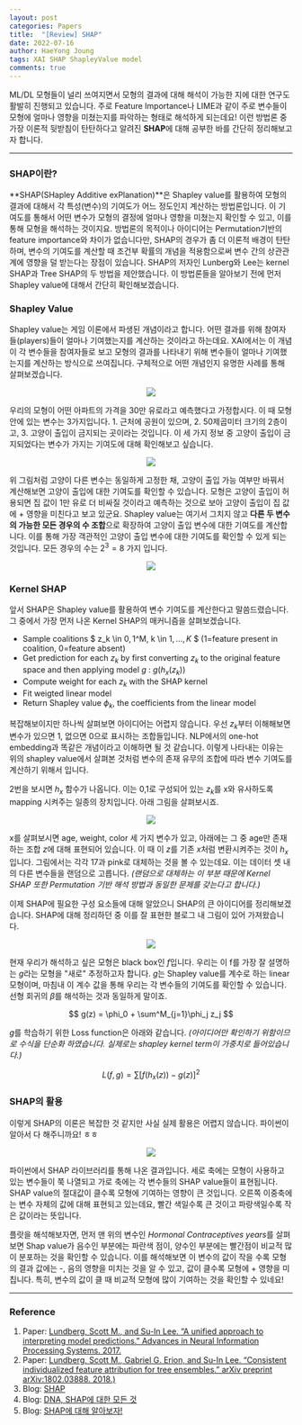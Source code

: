 ```yaml
---
layout: post
categories: Papers
title:  "[Review] SHAP"
date: 2022-07-16
author: HaeYong Joung
tags: XAI SHAP ShapleyValue model
comments: true
---
```


ML/DL 모형들이 널리 쓰여지면서 모형의 결과에 대해 해석이 가능한 지에 대한 연구도 활발히 진행되고 있습니다.
주로 Feature Importance나 LIME과 같이 주로 변수들이 모형에 얼마나 영향을 미쳤는지를 파악하는 형태로 해석하게 되는데요! 이런 방법론 중 가장 이론적 뒷받침이 탄탄하다고 알려진 **SHAP**에 대해 공부한 바를 간단히 정리해보고자 합니다.

- - -

### SHAP이란?
**SHAP(SHapley Additive exPlanation)**은 Shapley value를 활용하여 모형의 결과에 대해서 각 특성(변수)의 기여도가 어느 정도인지 계산하는 방법론입니다. 이 기여도를 통해서 어떤 변수가 모형의 결정에 얼마나 영향을 미쳤는지 확인할 수 있고, 이를 통해 모형을 해석하는 것이지요. 방법론의 목적이나 아이디어는 Permutation기반의 feature importance와 차이가 없습니다만, SHAP의 경우가 좀 더 이론적 배경이 탄탄하며, 변수의 기여도를 계산할 때 조건부 확률의 개념을 적용함으로써 변수 간의 상관관계에 영향을 덜 받는다는 장점이 있습니다. SHAP의 저자인 Lunberg와 Lee는 kernel SHAP과 Tree SHAP의 두 방법을 제안했습니다. 이 방법론들을 알아보기 전에 먼저 Shapley value에 대해서 간단히 확인해보겠습니다.

### Shapley Value
Shapley value는 게임 이론에서 파생된 개념이라고 합니다. 어떤 결과를 위해 참여자들(players)들이 얼마나 기여했는지를 계산하는 것이라고 하는데요. XAI에서는 이 개념이 각 변수들을 참여자들로 보고 모형의 결과를 나타내기 위해 변수들이 얼마나 기여했는지를 계산하는 방식으로 쓰여집니다. 구체적으로 어떤 개념인지 유명한 사례를 통해 살펴보겠습니다.

<p align="center">
  <img src="https://decision-J.github.io/assets/Post Images/Shapley1.png"/>
</p>

우리의 모형이 어떤 아파트의 가격을 30만 유로라고 예측했다고 가정합시다. 이 때 모형 안에 있는 변수는 3가지입니다. 1. 근처에 공원이 있으며, 2. 50제곱미터 크기의 2층이고, 3. 고양이 출입이 금지되는 곳이라는 것입니다. 이 세 가지 정보 중 고양이 출입이 금지되었다는 변수가 가지는 기여도에 대해 확인해보고 싶습니다.

<p align="center">
  <img src="https://decision-J.github.io/assets/Post Images/Shapley2.png"/>
</p>

위 그림처럼 고양이 다른 변수는 동일하게 고정한 채, 고양이 출입 가능 여부만 바꿔서 계산해보면 고양이 출입에 대한 기여도를 확인할 수 있습니다. 모형은 고양이 출입이 허용되면 집 값이 1만 유로 더 비싸질 것이라고 예측하는 것으로 보아 고양이 출입이 집 값에 + 영향을 미친다고 보고 있군요.
Shapley value는 여기서 그치지 않고 **다른 두 변수의 가능한 모든 경우의 수 조합**으로 확장하여 고양이 출입 변수에 대한 기여도를 계산합니다. 이를 통해 가장 객관적인 고양이 출입 변수에 대한 기여도를 확인할 수 있게 되는 것입니다. 모든 경우의 수는 $2^3=8$ 가지 입니다. 

<p align="center">
  <img src="https://decision-J.github.io/assets/Post Images/Shapley3.png"/>
</p>




### Kernel SHAP
앞서 SHAP은 Shapley value를 활용하여 변수 기여도를 계산한다고 말씀드렸습니다. 그 중에서 가장 먼저 나온 Kernel SHAP의 매커니즘을 살펴보겠습니다.

* Sample coalitions $ z_k \in ${0,1}$^M, k \in ${1,...,K}$ $ (1=feature present in coalition, 0=feature absent)
* Get prediction for each $z_k$ by first converting $z_k$ to the original feature space and then applying model $g$ : $g(h_x(z_k))$
* Compute weight for each $z_k$ with the SHAP kernel
* Fit weigted linear model
* Return Shapley value $\phi_k$, the coefficients from the linear model

복잡해보이지만 하나씩 살펴보면 아이디어는 어렵지 않습니다. 우선 $z_k$부터 이해해보면 변수가 있으면 1, 없으면 0으로 표시하는 조합들입니다. NLP에서의 one-hot embedding과 똑같은 개념이라고 이해하면 될 것 같습니다. 이렇게 나타내는 이유는 위의 shapley value에서 살펴본 것처럼 변수의 존재 유무의 조합에 따라 변수 기여도를 계산하기 위해서 입니다. 

2번을 보시면 $h_x$ 함수가 나옵니다. 이는 0,1로 구성되어 있는 $z_k$를 x와 유사하도록 mapping 시켜주는 일종의 장치입니다. 아래 그림을 살펴보시죠.

<p align="center">
  <img src="https://decision-J.github.io/assets/Post Images/SHAP.png"/>
</p>

x를 살펴보시면 age, weight, color 세 가지 변수가 있고, 아래에는 그 중 age만 존재하는 조합 $z$에 대해 표현되어 있습니다. 이 때 이 $z$를 기존 $x$처럼 변환시켜주는 것이 $h_x$입니다. 그림에서는 각각 17과 pink로 대체하는 것을 볼 수 있는데요. 이는 데이터 셋 내의 다른 변수들을 랜덤으로 고릅니다. *(랜덤으로 대체하는 이 부분 때문에 Kernel SHAP 또한 Permutation 기반 해석 방법과 동일한 문제를 갖는다고 합니다.)*

이제 SHAP에 필요한 구성 요소들에 대해 알았으니 SHAP의 큰 아이디어를 정리해보겠습니다. SHAP에 대해 정리하던 중 이를 잘 표현한 블로그 내 그림이 있어 가져왔습니다.

<p align="center">
  <img src="https://decision-J.github.io/assets/Post Images/SHAP2.png"/>
</p>

현재 우리가 해석하고 싶은 모형은 black box인 $f$입니다. 우리는 이 f를 가장 잘 설명하는 $g$라는 모형을 "새로" 추정하고자 합니다. $g$는 Shapley value를 계수로 하는 linear 모형이며, 마침내 이 계수 값을 통해 우리는 각 변수들의 기여도를 확인할 수 있습니다. 선형 회귀의 $\beta$를 해석하는 것과 동일하게 말이죠.

$$
g(z) = \phi_0 + \sum^M_{j=1}\phi_j z_j 
$$

$g$를 학습하기 위한 Loss function은 아래와 같습니다. *(아이디어만 확인하기 위함이므로 수식을 단순화 하였습니다. 실제로는 shapley kernel term이 가중치로 들어있습니다.)*

$$
L(f, g) = \sum[f(h_x(z))-g(z)]^2
$$

### SHAP의 활용
이렇게 SHAP의 이론은 복잡한 것 같지만 사실 실제 활용은 어렵지 않습니다. 파이썬이 알아서 다 해주니까요! ㅎㅎ

<p align="center">
  <img src="https://decision-J.github.io/assets/Post Images/SHAP3.png"/>
</p>

파이썬에서 SHAP 라이브러리를 통해 나온 결과입니다. 세로 축에는 모형이 사용하고 있는 변수들이 쭉 나열되고 가로 축에는 각 변수들의 SHAP value들이 표현됩니다. SHAP value의 절대값이 클수록 모형에 기여하는 영향이 큰 것입니다. 오른쪽 이중축에는 변수 자체의 값에 대해 표현되고 있는데요, 빨간 색일수록 큰 것이고 파랑색일수록 작은 값이라는 뜻입니다. 

플랏을 해석해보자면, 먼저 맨 위의 변수인 *Hormonal Contraceptives years*를 살펴보면 Shap value가 음수인 부분에는 파란색 점이, 양수인 부분에는 빨간점이 비교적 많이 분포하는 것을 확인할 수 있습니다. 이를 해석해보면 이 변수의 값이 작을 수록 모형의 결과 값에는 -, 음의 영향을 미치는 것을 알 수 있고, 값이 클수록 모형에 + 영향을 미칩니다. 특히, 변수의 값이 클 때 비교적 모형에 많이 기여하는 것을 확인할 수 있네요! 

- - -
### Reference

1. Paper: [Lundberg, Scott M., and Su-In Lee. “A unified approach to interpreting model predictions.” Advances in Neural Information Processing Systems. 2017.](https://arxiv.org/abs/1705.07874)
2. Paper: [Lundberg, Scott M., Gabriel G. Erion, and Su-In Lee. “Consistent individualized feature attribution for tree ensembles.” arXiv preprint arXiv:1802.03888. 2018.)](https://arxiv.org/abs/1802.03888)
3. Blog: [SHAP](https://christophm.github.io/interpretable-ml-book/shap.html) 
4. Blog: [DNA, SHAP에 대한 모든 것](https://datanetworkanalysis.github.io/2019/12/24/shap2#fnref:1)
5. Blog: [SHAP에 대해 알아보자!](https://moondol-ai.tistory.com/378)



